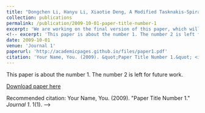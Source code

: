 ```yaml
---
title: "Dongchen Li, Hanyu Li, Xiaotie Deng, A Modified Tasknakis-Spirakis Algorithm"
collection: publications
permalink: /publication/2009-10-01-paper-title-number-1
excerpt: 'We are working on the final version of this paper, which will soon be submitted to AAMAS2023.'
<!-- excerpt: 'This paper is about the number 1. The number 2 is left for future work.'
date: 2009-10-01
venue: 'Journal 1'
paperurl: 'http://academicpages.github.io/files/paper1.pdf'
citation: 'Your Name, You. (2009). &quot;Paper Title Number 1.&quot; <i>Journal 1</i>. 1(1).'
---
```

This paper is about the number 1. The number 2 is left for future work.

[Download paper here](http://academicpages.github.io/files/paper1.pdf)

Recommended citation: Your Name, You. (2009). "Paper Title Number 1." <i>Journal 1</i>. 1(1). -->
